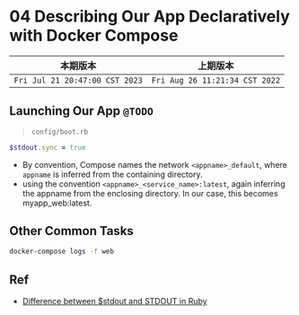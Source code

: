 # 04 Describing Our App Declaratively with Docker Compose

|本期版本|上期版本
|:---:|:---:
`Fri Jul 21 20:47:00 CST 2023` | `Fri Aug 26 11:21:34 CST 2022`

## Launching Our App `@TODO`

> `config/boot.rb`

```ruby
$stdout.sync = true
```

* By convention, Compose names the network `<appname>_default`, where `appname` is inferred from the containing directory.
* using the convention `<appname>_<service_name>:latest`, again inferring the appname from the enclosing directory. In our case, this becomes myapp_web:latest.

## Other Common Tasks

```bash
docker-compose logs -f web
```

## Ref

* [Difference between $stdout and STDOUT in Ruby](https://stackoverflow.com/questions/6671716/difference-between-stdout-and-stdout-in-ruby)